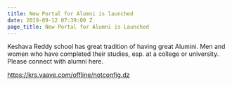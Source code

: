 ```yaml
---
title: New Portal for Alumni is launched
date: 2019-09-12 07:39:00 Z
page_title: New Portal for Alumni is Launched
---
```


Keshava Reddy school has great tradition of having great Alumini. Men and women who have completed their studies, esp. at a college or university.
Please connect with alumni here.

https://krs.vaave.com/offline/notconfig.dz